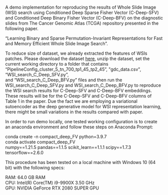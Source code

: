 A demo implementation for reproducing the results of Whole Slide Image (WSI) search using  Conditioned Deep Sparse Fisher Vector (C-Deep-SFV) and  Conditioned Deep Binary Fisher Vector (C-Deep-BFV) on the diagnostic slides from The Cancer Genomic Atlas (TCGA) repository presented in the following paper.

“Learning Binary and Sparse Permutation-Invariant Representations for Fast
and Memory Efficient Whole Slide Image Search”. 

To reduce size of dataset, we already extracted the features of WSIs patches. Please download the dataset [here](https://www.dropbox.com/s/97suefbk4aaa26c/mnist_gist512.zip?dl=0), 
unzip the dataset, set the current working directory to a folder that contains “PipelineConfig_cluster_5_tn_700_tp1_45_tp2_45”, "gdc_data.csv",  “WSI_search_C_Deep_SFV.py”,  
and “WSI_search_C_Deep_BFV.py” files and then run the WSI_search_C_Deep_SFV.py and WSI_search_C_Deep_BFV.py to reproduce the WSI search results for
C-Deep-SFV and C-Deep-BFV embeddings. These results will be for the C-Deep-SFV and C-Deep-BFV columns of Table 1 in the paper. Due the fact we are 
employing a variational sutoencoder as the deep generative model for WSI representation learning, there might be small variations in the results compared with paper.


In order to run demo locally, one tested working configuration is to create an anaconda environment and follow these steps on Anaconda Prompt:

conda create -n compact_deep_FV python=3.9.7 <br />
conda activate compact_deep_FV <br />
numpy==1.21.5
pandas==1.1.5
scikit_learn==1.1.1
scipy==1.7.3
tensorflow==2.6.0

This procedure has been tested on a local machine with Windows 10 (64 bit) with the following specs:

RAM: 64.0 GB RAM  <br />
CPU: Intel(R) Core(TM) i9-9900X 3.50 GHz  <br />
GPU: NVIDIA GeForce RTX 2080 SUPER GPU
